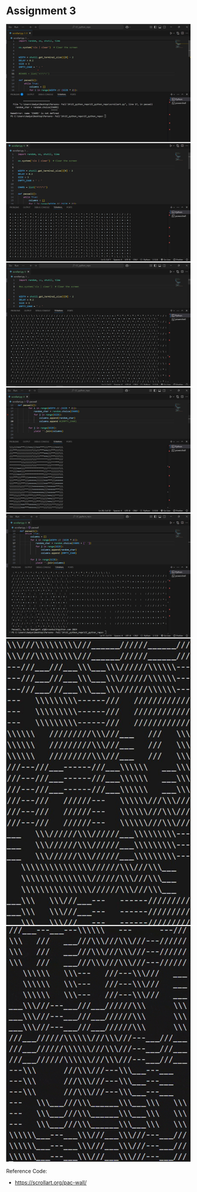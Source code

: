 # Assignment 3

<img src="hw.jpg" width="500" >
<img src="hw2.jpg" width="500" >
<img src="hw3.jpg" width="500" >
<img src="hw4.jpg" width="500" >
<img src="hw5.jpg" width="500" >
<img src="hw6.jpg" width="500" >
<img src="output_vid_1.gif" width="500">

Reference Code:    
- https://scrollart.org/pac-wall/


